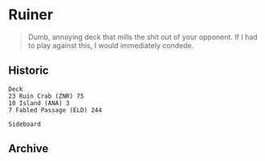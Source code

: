 # Ruiner
> Dumb, annoying deck that mills the shit out of your opponent. If I had to play against this, I would immediately condede.

## Historic
```
Deck
23 Ruin Crab (ZNR) 75
10 Island (ANA) 3
7 Fabled Passage (ELD) 244

Sideboard
```

## Archive